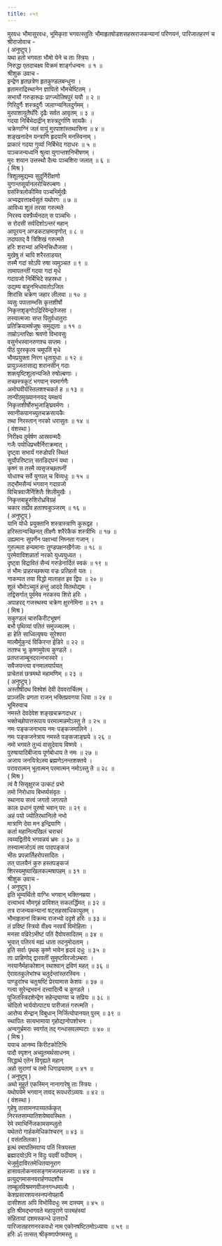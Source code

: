 ```yaml
---
title: ०५९
---
```

मुरवधः भौमासुरवधः, भूमिकृता भगवत्स्तुतिः भौमाहृतषोडशसहस्रराजकन्यानां परिणयनं, पारिजातहरणं च  
श्रीराजोवाच -  
( अनुष्टुप् )  
यथा हतो भगवता भौमो येने च ताः स्त्रियः ।  
निरुद्धा एतदाचक्ष्व विक्रमं शार्ङ्गधन्वनः ॥ १ ॥  
श्रीशुक उवाच -  
इन्द्रेण हृतछत्रेण हृतकुण्डलबन्धुना ।  
हृतामराद्रिस्थानेन ज्ञापितो भौमचेष्टितम् ।  
सभार्यो गरुडारूढः प्राग्ज्योतिषपुरं ययौ ॥ २ ॥  
गिरिदुर्गैः शस्त्रदुर्गैः जलाग्न्यनिलदुर्गमम् ।  
मुरपाशायुतैर्घोरैः दृढैः सर्वत आवृतम् ॥ ३ ॥  
गदया निर्बिभेदाद्रीन् शस्त्रदुर्गाणि सायकैः ।  
चक्रेणाग्निं जलं वायुं मुरपाशांस्तथासिना ॥ ४ ॥  
शङ्खनादेन यन्त्राणि हृदयानि मनस्विनाम् ।  
प्राकारं गदया गुर्व्या निर्बिभेद गदाधरः ॥ ५ ॥  
पाञ्चजन्यध्वनिं श्रुत्वा युगान्तशनिभीषणम् ।  
मुरः शयान उत्तस्थौ दैत्यः पञ्चशिरा जलात् ॥ ६ ॥  
( मिश्र )  
त्रिशूलमुद्यम्य सुदुर्निरीक्षणो  
युगान्तसूर्यानलरोचिरुल्बणः ।  
ग्रसंस्त्रिलोकीमिव पञ्चभिर्मुखैः  
अभ्यद्रवत्तार्क्ष्यसुतं यथोरगः ॥ ७ ॥  
आविध्य शूलं तरसा गरुत्मते  
निरस्य वक्त्रैर्व्यनदत् स पञ्चभिः ।  
स रोदसी सर्वदिशोऽन्तरं महान्  
आपूरयन् अण्डकटाहमावृणोत् ॥ ८ ॥  
तदापतद् वै त्रिशिखं गरुत्मते  
हरिः शराभ्यां अभिनत्त्रिधौजसा ।  
मुखेषु तं चापि शरैरताडयत्  
तस्मै गदां सोऽपि रुषा व्यमुञ्चत ॥ ९ ॥  
तामापतन्तीं गदया गदां मृधे  
गदाग्रजो निर्बिभिदे सहस्रधा ।  
उद्यम्य बाहूनभिधावतोऽजितः  
शिरांसि चक्रेण जहार लीलया ॥ १० ॥  
व्यसुः पपाताम्भसि कृत्तशीर्षो  
निकृत्तशृङ्गोऽद्रिरिवेन्द्रतेजसा ।  
तस्यात्मजाः सप्त पितुर्वधातुराः  
प्रतिक्रियामर्षजुषः समुद्यताः ॥ ११ ॥  
ताम्रोऽन्तरिक्षः श्रवणो विभावसुः  
वसुर्नभस्वानरुणश्च सप्तमः ।  
पीठं पुरस्कृत्य चमूपतिं मृधे  
भौमप्रयुक्ता निरग धृतायुधाः ॥ १२ ॥  
प्रायुञ्जतासाद्य शरानसीन् गदाः  
शक्त्यृष्टिशूलान्यजिते रुषोल्बणाः ।  
तच्छस्त्रकूटं भगवान् स्वमार्गणैः  
अमोघवीर्यस्तिलशश्चकर्त ह ॥ १३ ॥  
तान्पीठमुख्याननयद् यमक्षयं  
निकृत्तशीर्षोरुभुजाङ्घ्रिवर्मणः ।  
स्वानीकपानच्युतचक्रसायकैः  
तथा निरस्तान् नरको धरासुतः ॥ १४ ॥  
( वंशस्था )  
निरीक्ष्य दुर्मर्षण आस्रवन्मदैः  
गजैः पयोधिप्रभवैर्निराक्रमात् ।  
दृष्ट्वा सभार्यं गरुडोपरि स्थितं  
सूर्योपरिष्टात् सतडिद्‌घनं यथा ।  
कृष्णं स तस्मै व्यसृजच्छतघ्नीं  
योधाश्च सर्वे युगपत् च विव्यधुः ॥ १५ ॥  
तद्‌भौमसैन्यं भगवान् गदाग्रजो  
विचित्रवाजैर्निशितैः शिलीमुखैः ।  
निकृत्तबाहूरुशिरोध्रविग्रहं  
चकार तर्ह्येव हताश्वकुञ्जरम् ॥ १६ ॥  
( अनुष्टुप् )  
यानि योधैः प्रयुक्तानि शस्त्रास्त्राणि कुरूद्वह ।  
हरिस्तान्यच्छिनत् तीक्ष्णैः शरैरेकैक शस्त्रीभिः ॥ १७ ॥  
उह्यमानः सुपर्णेन पक्षाभ्यां निघ्नता गजान् ।  
गुरुत्मता हन्यमानाः तुण्डपक्षनखैर्गजाः ॥ १८ ॥  
पुरमेवाविशन्नार्ता नरको युध्ययुध्यत ।  
दृष्ट्वा विद्रावितं सैन्यं गरुडेनार्दितं स्वकं ॥ १९ ॥  
तं भौमः प्राहरच्छक्त्या वज्रः प्रतिहतो यतः ।  
नाकम्पत तया विद्धो मालाहत इव द्विपः ॥ २० ॥  
शूलं भौमोऽच्युतं हन्तुं आददे वितथोद्यमः ।  
तद्विसर्गात् पूर्वमेव नरकस्य शिरो हरिः ।  
अपाहरद् गजस्थस्य चक्रेण क्षुरनेमिना ॥ २१ ॥  
( मिश्र )  
सकुण्डलं चारुकिरीटभूषणं  
बभौ पृथिव्यां पतितं समुज्ज्वलम् ।  
हा हेति साध्वित्यृषयः सुरेश्वरा  
माल्यैर्मुकुन्दं विकिरन्त ईडिरे ॥ २२ ॥  
ततश्च भूः कृष्णमुपेत्य कुण्डले ।  
प्रतप्तजाम्बूनदरत्नभास्वरे ।  
सवैजयन्त्या वनमालयार्पयत्  
प्राचेतसं छत्रमथो महामणिम् ॥ २३ ॥  
( अनुष्टुप् )  
अस्तौषीदथ विश्वेशं देवी देववरार्चितम् ।  
प्राञ्जलिः प्रणता राजन् भक्तिप्रवणया धिया ॥ २४ ॥  
भूमिरुवाच  
नमस्ते देवदेवेश शङ्खचक्रगदाधर ।  
भक्तेच्छोपात्तरूपाय परमात्मन्नमोऽस्तु ते ॥ २५ ॥  
नमः पङ्कजनाभाय नमः पङ्कजमालिने ।  
नमः पङ्कजनेत्राय नमस्ते पङ्कजाङ्घ्रये ॥ २६ ॥  
नमो भगवते तुभ्यं वासुदेवाय विष्णवे ।  
पुरुषायादिबीजाय पूर्णबोधाय ते नमः ॥ २७ ॥  
अजाय जनयित्रेऽस्य ब्रह्मणेऽनन्तशक्तये ।  
परावरात्मन् भूतात्मन् परमात्मन् नमोऽस्तु ते ॥ २८ ॥  
( मिश्र )  
त्वं वै सिसृक्षुरज उत्कटं प्रभो  
तमो निरोधाय बिभर्ष्यसंवृतः ।  
स्थानाय सत्त्वं जगतो जगत्पते  
कालः प्रधानं पुरुषो भवान् परः ॥ २९ ॥  
अहं पयो ज्योतिरथानिलो नभो  
मात्राणि देवा मन इन्द्रियाणि ।  
कर्ता महानित्यखिलं चराचरं  
त्वय्यद्वितीये भगवन्नयं भ्रमः ॥ ३० ॥  
तस्यात्मजोऽयं तव पादपङ्कजं  
भीतः प्रपन्नार्तिहरोपसादितः ।  
तत् पालयैनं कुरु हस्तपङ्कजं  
शिरस्यमुष्याखिलकल्मषापहम् ॥ ३१ ॥  
श्रीशुक उवाच -  
( अनुष्टुप् )  
इति भूम्यर्थितो वाग्भिः भगवान् भक्तिनम्रया ।  
दत्त्वाभयं भौमगृहं प्राविशत् सकलर्द्धिमत् ॥ ३२ ॥  
तत्र राजन्यकन्यानां षट्सहस्राधिकायुतम् ।  
भौमाहृतानां विक्रम्य राजभ्यो ददृशे हरिः ॥ ३३ ॥  
तं प्रविष्टं स्त्रियो वीक्ष्य नरवर्यं विमोहिताः ।  
मनसा वव्रिरेऽभीष्टं पतिं दैवोपसादितम् ॥ ३४ ॥  
भूयात् पतिरयं मह्यं धाता तदनुमोदताम् ।  
इति सर्वाः पृथक् कृष्णे भावेन हृदयं दधुः ॥ ३५ ॥  
ताः प्राहिणोद् द्वारवतीं सुमृष्टविरजोऽम्बराः ।  
नरयानैर्महाकोशान् रथाश्वान् द्रविणं महत् ॥ ३६ ॥  
ऐरावतकुलेभांश्च चतुर्दन्तांस्तरस्विनः ।  
पाण्डुरांश्च चतुःषष्टिं प्रेरयामास केशवः ॥ ३७ ॥  
गत्वा सुरेन्द्रभवनं दत्त्वादित्यै च कुण्डले ।  
पूजितस्त्रिदशेन्द्रेण सहेन्द्र्याण्या च सप्रियः ॥ ३८ ॥  
चोदितो भार्ययोत्पाट्य पारीजातं गरुत्मति ।  
आरोप्य सेन्द्रान् विबुधान् निर्जित्योपानयत् पुरम् ॥ ३९ ॥  
स्थापितः सत्यभामाया गृहोद्यानोपशोभनः ।  
अन्वगुर्भ्रमराः स्वर्गात् तद् गन्धासवलम्पटाः ॥ ४० ॥  
( मिश्र )  
ययाच आनम्य किरीटकोटिभिः  
पादौ स्पृशन् अच्युतमर्थसाधनम् ।  
सिद्धार्थ एतेन विगृह्यते महान्  
अहो सुराणां च तमो धिगाढ्यताम् ॥ ४१ ॥  
( अनुष्टुप् )  
अथो मुहूर्त एकस्मिन् नानागारेषु ताः स्त्रियः ।  
यथोपयेमे भगवान् तावद् रूपधरोऽव्ययः ॥ ४२ ॥  
( वंशस्था )  
गृहेषु तासामनपाय्यतर्ककृत्  
निरस्तसाम्यातिशयेष्ववस्थितः ।  
रेमे रमाभिर्निजकामसम्प्लुतो  
यथेतरो गार्हकमेधिकांश्चरन् ॥ ४३ ॥  
( वसंततिलका )  
इत्थं रमापतिमवाप्य पतिं स्त्रियस्ता  
ब्रह्मादयोऽपि न विदुः पदवीं यदीयाम् ।  
भेजुर्मुदाविरतमेधितयानुराग  
हासावलोकनवसङ्गमजल्पलज्जाः ॥ ४४ ॥  
प्रत्युद्‌गमासनवरार्हणपदशौच  
ताम्बूलविश्रमणवीजनगन्धमाल्यैः ।  
केशप्रसारशयनस्नपनोपहार्यैः  
दासीशता अपि विभोर्विदधुः स्म दास्यम् ॥ ४५ ॥  
इति श्रीमद्भागवते महापुराणे पारमहंस्यां  
संहितायां दशमस्कन्धे उत्तरार्धे  
पारिजातहरणनरकवधो नाम एकोनषष्टितमोऽध्यायः ॥ ५९ ॥  
हरिः ॐ तत्सत् श्रीकृष्णार्पणमस्तु ॥